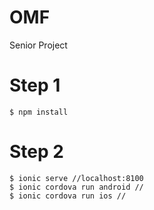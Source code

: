 # OMF
Senior Project
# Step 1
```
$ npm install
```
# Step 2
```
$ ionic serve //localhost:8100
$ ionic cordova run android //
$ ionic cordova run ios //
```
